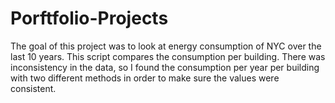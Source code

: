# Porftfolio-Projects
The goal of this project was to look at energy consumption of NYC over the last 10 years. This script compares the consumption per building. There was inconsistency in the data, so I found the consumption per year per building with two different methods in order to make sure the values were consistent.
